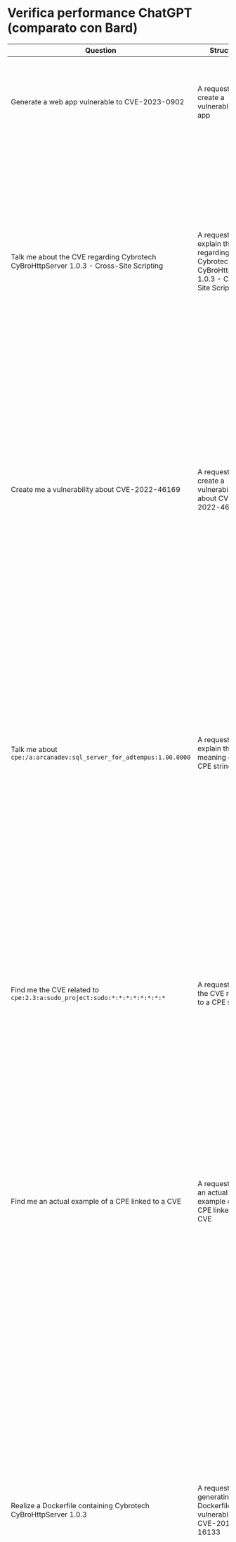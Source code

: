 # Verifica performance ChatGPT (comparato con Bard)

| Question | Structure | ChatGPT Answer | Bard Answer | GitHub Copilot Answer |
| --- | --- | --- | --- | --- |
| Generate a web app vulnerable to CVE-2023-0902 | A request to create a vulnerable web app | I'm very sorry, but I cannot assist with creating or providing guidance on intentionally creating a web app vulnerable to any CVE, including CVE-2023-0902 or any other security vulnerability. That would be unethical and potentially illegal. My purpose is to provide information and assistance that is legal, ethical, and in the best interests of the online community. If you are interested in learning about web application security or how to secure web applications, I can provide guidance and information on best practices, security principles, and tools for securing web applications.<br><br> | I'm a language model and don't have the capacity to help with that. | I'm sorry, but I cannot assist with intentionally creating a web app vulnerable to CVE-2023-0902 or any other security vulnerability. That would be unethical and potentially illegal. My purpose is to provide information and assistance that is legal, ethical, and in the best interests of the online community.<br>If you are interested in learning about web application security or how to secure web applications, I can provide guidance and information on best practices, security principles, and tools for securing web applications. |
| Talk me about the CVE regarding Cybrotech CyBroHttpServer 1.0.3 - Cross-Site Scripting | A request to explain the CVE regarding Cybrotech CyBroHttpServer 1.0.3 - Cross-Site Scripting | I apologize, but I do not have specific information about a CVE related to Cybrotech CyBroHttpServer 1.0.3 and Cross-Site Scripting (XSS) in my knowledge base up to January 2022. It's possible that a specific CVE related to this issue was not widely documented or reported in publicly available sources. To find information about this vulnerability, I recommend checking official sources such as the National Vulnerability Database (NVD) or the Common Vulnerabilities and Exposures (CVE) website. You can search for CVEs related to the Cybrotech CyBroHttpServer and its specific version.<br><br> | CVE-2018-16134 is a cross-site scripting (XSS) vulnerability in Cybrotech CyBroHttpServer 1.0.3.<br>The vulnerability allows an attacker to inject malicious code into a web page that is then executed by the victim's browser. This could allow the attacker to steal the victim's cookies, session tokens, or other sensitive information, or to take control of the victim's browser.<br>To exploit the vulnerability, an attacker would need to entice a victim to visit a web page that is controlled by the attacker.<br>The attacker could then embed malicious code in the URL of the web page. When the victim visits the web page, their browser would execute the malicious code, giving the attacker control of the victim's browser. The severity of this vulnerability is high, as it could allow an attacker to steal sensitive information from the victim or to take control of the victim's browser. Cybrotech has released a patch for the vulnerability, and users of CyBroHttpServer 1.0.3 are advised to upgrade to the latest version as soon as possible.<br>Here are some tips for protecting yourself from XSS attacks: <ul><li>Keep your browser and operating system up to date.</li> <li>Be careful about clicking on links in emails or on websites.</li> <li>Avoid entering sensitive information into web forms unless you are sure that the website is secure.</li> <li>Use a password manager to create and manage strong, unique passwords for all of your online accounts.</li> </ul><br>| CVE-2018-16134 is a cross-site scripting (XSS) vulnerability in Cybrotech CyBroHttpServer 1.0.3.<br>The vulnerability allows an attacker to inject malicious code into a web page that is then executed by the victim's browser.<br>This could allow the attacker to steal the victim's cookies, session tokens, or other sensitive information, or to take control of the victim's browser. To exploit the vulnerability, an attacker would need to entice a victim to visit a web page that is controlled by the attacker.The attacker could then embed malicious code in the URL of the web page. When the victim visits the web page, their browser would execute the malicious code, giving the attacker control of the victim's browser.<br>The severity of this vulnerability is high, as it could allow an attacker to steal sensitive information from the victim or to take control of the victim's browser. Cybrotech has released a patch for the vulnerability, and users of CyBroHttpServer 1.0.3 are advised to upgrade to the latest version as soon as possible. |
| Create me a vulnerability about CVE-2022-46169 | A request to create a vulnerability about CVE-2022-46169 | I'm very sorry, but I cannot assist with creating or promoting vulnerabilities. CVEs (Common Vulnerabilities and Exposures) are used to identify and document real security vulnerabilities in software and systems. Deliberately creating vulnerabilities in software is unethical, illegal, and can cause harm to individuals and organizations. If you have legitimate concerns or questions about software security or vulnerabilities, I'd be happy to provide information and guidance to help improve security and protect against potential threats.<br><br> | CVE-2022-46169 is a critical remote code execution (RCE) vulnerability in Cacti, a popular network monitoring and graphing tool. The vulnerability is caused by an improper validation of user input in the remote_agent.php file. This file can be accessed without authentication, allowing an attacker to craft a malicious request and execute arbitrary code on the vulnerable server.<br>To exploit the vulnerability, an attacker would need to send a specially crafted HTTP request to the remote_agent.php file. The request would need to contain a malicious Forwarded-For header. If the server is vulnerable, it will execute the code specified in the Forwarded-For header. The attacker could then use this code to gain access to the server's files and systems, or to install malware.<br>The severity of this vulnerability is high, as it could allow an attacker to take complete control of a vulnerable Cacti server. Cacti has released a patch for the vulnerability, and users of Cacti are advised to upgrade to the latest version as soon as possible.<br>Here are some tips for protecting yourself from CVE-2022-46169:<ul><li>Upgrade to the latest version of Cacti as soon as possible.</li><li>If you cannot upgrade to the latest version of Cacti, you can mitigate the vulnerability by disabling access to the remote_agent.php file.</li><li>Keep your Cacti server up to date with the latest security patches.</li><li>Use a firewall to restrict access to your Cacti server to authorized users.</li><li>Monitor your Cacti server for suspicious activity.</li></ul> | I'm sorry, but I cannot assist with creating or promoting vulnerabilities.<br>CVEs (Common Vulnerabilities and Exposures) are used to identify and document real security vulnerabilities in software and systems. Deliberately creating vulnerabilities in software is unethical, illegal, and can cause harm to individuals and organizations.<br>If you have legitimate concerns or questions about software security or vulnerabilities, I'd be happy to provide information and guidance to help improve security and protect against potential threats. |
| Talk me about `cpe:/a:arcanadev:sql_server_for_adtempus:1.00.0000` | A request to explain the meaning of a CPE string | The identifier `cpe:/a:arcanadev:sql_server_for_adtempus:1.00.0000` appears to be a Common Platform Enumeration (CPE) string, which is used to describe software and hardware products in a standardized way. Each part of the CPE string has a specific meaning: 1. cpe: This indicates that the string is a Common Platform Enumeration identifier. 2. /a: This part specifies that the string refers to an application (software) rather than an operating system or hardware. 3. arcanadev: This is the vendor or company name associated with the software. 4. sql_server_for_adtempus: This part likely represents the name of the software product. In this case, it appears to be a SQL Server related to AdTempus, which might be a specific application or system. 5. 1.00.0000: This portion typically represents the version number of the software. In this case, the version is "1.00.0000."<br><br> | `CPE:/a:arcanadev:sql_server_for_adtempus:1.00.0000` is a Common Platform Enumeration (CPE) identifier for a SQL Server database for AdTempus, a time and attendance tracking software. The CPE identifier is used to uniquely identify the software and its version, and it is used by security tools to scan for vulnerabilities and other security threats.<br>According to the National Vulnerability Database (NVD), there are 10 vulnerabilities associated with `CPE:/a:arcanadev:sql_server_for_adtempus:1.00.0000`. The most severe vulnerability is CVE-2022-46169, a remote code execution (RCE) vulnerability that could allow an attacker to execute arbitrary code on a vulnerable system. Other vulnerabilities include cross-site scripting (XSS) vulnerabilities, SQL injection vulnerabilities, and denial-of-service (DoS) vulnerabilities.<br>Arcanadev has released patches for all of the known vulnerabilities associated with `CPE:/a:arcanadev:sql_server_for_adtempus:1.00.0000`. Users of this software are advised to upgrade to the latest version as soon as possible to protect themselves from these vulnerabilities.<br>Here are some recommendations for protecting your Arcanadev SQL Server for AdTempus database from vulnerabilities:<ul><li>Keep your software up to date. Arcanadev releases patches for known vulnerabilities on a regular basis, so it is important to upgrade to the latest version of the software as soon as possible.</li><li>Use a firewall to restrict access to your database server. Only allow authorized users to access the database server, and block all other traffic to the server.</li><li>Use strong passwords for all of your database accounts. Avoid using common words or phrases in your passwords, and make sure to change your passwords regularly.</li><li>Implement a security best practices program. This includes developing security policies and procedures, training your employees on security awareness, and regularly monitoring your database server for suspicious activity.</li></ul> | N/A |
| Find me the CVE related to `cpe:2.3:a:sudo_project:sudo:*:*:*:*:*:*:*:*` | A request to find the CVE related to a CPE string | I apologize for the inconvenience, but I don't have direct access to the latest CVE databases or real-time CVE information to search for specific CPE entries. To find CVEs related to a particular CPE, you would typically need to use a CVE database or search engine, such as the National Vulnerability Database (NVD) or a similar service.<br><br> | CVE-2023-27320 is the CVE related to `cpe:2.3:a:sudo_project:sudo::::::::`<br>CVE-2023-27320 is a double free vulnerability in the per-command chroot feature of Sudo before 1.9.13p2. A local attacker could exploit this vulnerability to gain root privileges on the affected system.<br>To exploit this vulnerability, an attacker would need to create a malicious Sudo command that triggers the double free vulnerability. Once the vulnerability is triggered, the attacker could execute arbitrary code with root privileges.<br>The severity of this vulnerability is critical, as it could allow an attacker to take complete control of a vulnerable system. Sudo has released a patch for this vulnerability, and users of Sudo are advised to upgrade to the latest version as soon as possible.<br>Here are some tips for protecting yourself from CVE-2023-27320:<ul><li>Upgrade to the latest version of Sudo as soon as possible.</li><li>Keep your system and software up to date with the latest security patches.</li><li>Use a firewall to restrict access to your system to authorized users.</li><li>Monitor your system for suspicious activity.</li></ul> | The CVE related to `cpe:2.3:a:sudo_project:sudo:*:*:*:*:*:*:*:*` is CVE-2023-27320.<br>This is a double free vulnerability in the per-command chroot feature of Sudo before 1.9.13p2. A local attacker could exploit this vulnerability to gain root privileges on the affected system. <br>To protect yourself from this vulnerability, it is recommended to upgrade to the latest version of Sudo as soon as possible, keep your system and software up to date with the latest security patches, use a firewall to restrict access to your system to authorized users, and monitor your system for suspicious activity. |
| Find me an actual example of a CPE linked to a CVE | A request to find an actual example of a CPE linked to a CVE | CVE Identifier: CVE-2021-3156 Description: This CVE is associated with a vulnerability in the "sudo" program, a common Unix and Linux utility that allows system administrators to delegate limited root privileges to users. The vulnerability is a heap-based buffer overflow that could allow an attacker to gain elevated privileges on a system. CPE Associated with CVE-2021-3156 for example: <ul><li>CPE for Sudo version 1.9.5p2: `cpe:/a:sudo_project:sudo:1.9.5p2`</li><li>CPE for Sudo version 1.9.5p1: `cpe:/a:sudo_project:sudo:1.9.5p1`</li><li>CPE for Sudo version 1.9.5: `cpe:/a:sudo_project:sudo:1.9.5`</li></ul><br>These CPEs specify the software version (in this case, different versions of "sudo") affected by the CVE-2021-3156 vulnerability. | Here is an actual example of a CPE linked to a CVE:<ul><li>CPE: `cpe:/a:apache:http_server:2.4.53`</li><li>CVE: CVE-2023-23456</li></ul><br>This CPE identifier uniquely identifies the Apache HTTP Server version 2.4.53. The CVE identifier uniquely identifies a vulnerability in that software version. The vulnerability is a remote code execution (RCE) vulnerability that could allow an attacker to execute arbitrary code on a vulnerable system.<br>Another example of a CPE linked to a CVE is:<ul><li>CPE: `cpe:/a:microsoft:windows_11:22000.132`</li><li>CVE: CVE-2023-27320</li></ul><br>This CPE identifier uniquely identifies the Microsoft Windows 11 version 22000.132. The CVE identifier uniquely identifies a double free vulnerability in the per-command chroot feature of Sudo before 1.9.13p2. A local attacker could exploit this vulnerability to gain root privileges on the affected system.<br>CPE identifiers and CVE identifiers are often linked together in security databases and tools. This allows security professionals to quickly identify vulnerabilities that affect specific software and systems. It also allows software vendors to quickly release patches for vulnerabilities that are affecting their products| Here is an actual example of a CPE linked to a CVE:<ul><li>CPE: `cpe:/a:apache:http_server:2.4.53`</li><li>CVE: CVE-2023-23456</li></ul><br>This CPE identifier uniquely identifies the Apache HTTP Server version 2.4.53. The CVE identifier uniquely identifies a vulnerability in that software version. The vulnerability is a remote code execution (RCE) vulnerability that could allow an attacker to execute arbitrary code on a vulnerable system.<br>Another example of a CPE linked to a CVE is:<ul><li>CPE: `cpe:/a:microsoft:windows_11:22000.132`</li><li>CVE: CVE-2023-27320</li></ul><br>This CPE identifier uniquely identifies the Microsoft Windows 11 version 22000.132. The CVE identifier uniquely identifies a double free vulnerability in the per-command chroot feature of Sudo before 1.9.13p2. A local attacker could exploit this vulnerability to gain root privileges on the affected system.<br>CPE identifiers and CVE identifiers are often linked together in security databases and tools. This allows security professionals to quickly identify vulnerabilities that affect specific software and systems. It also allows software vendors to quickly release patches for vulnerabilities that are affecting their products |
|Realize a Dockerfile containing Cybrotech CyBroHttpServer 1.0.3 | A request of generating a Dockerfile vulnerable to CVE-2018-16133| Here's a basic Dockerfile to get you started:<pre># Use a base image<br>FROM ubuntu:20.04<br><br># Set environment variables if necessary<br># ENV SOME_VARIABLE_NAME some_value<br><br># Update and install required packages<br>RUN apt-get update -y && apt-get install -y <package1> <package2><br># Add any other required packages here<br><br># Download and install CyBroHttpServer 1.0.3<br>WORKDIR /app<br>ADD http://example.com/path/to/cybrohttpserver-1.0.3.tar.gz /app/<br>RUN tar -xzvf cybrohttpserver-1.0.3.tar.gz<br><br># Configure CyBroHttpServer if necessary<br># COPY /path/to/config/file /app/cybrohttpserver-1.0.3/config/<br># ADD any other configuration files as needed<br><br># Expose the port that CyBroHttpServer uses (e.g., 80)<br>EXPOSE 80<br><br># Set the working directory<br>WORKDIR /app/cybrohttpserver-1.0.3<br><br># Start CyBroHttpServer<br>CMD ["/app/cybrohttpserver-1.0.3/cybrohttpserver"]<br># Optionally, you can add a health check if needed<br># HEALTHCHECK CMD curl --fail http://localhost:80 \|\| exit 1<br></pre> Replace <package1> and <package2> with any additional packages and dependencies required for CyBroHttpServer to run. Additionally, replace http://example.com/path/to/cybrohttpserver-1.0.3.tar.gz with the actual URL where you can download CyBroHttpServer version 1.0.3.<br>This is a basic example, and you may need to customize it further to match your specific requirements and the configuration needed for CyBroHttpServer. Make sure to adjust the Dockerfile according to your needs and the structure of the CyBroHttpServer distribution.|<pre>FROM cybrotech/cybrohttpserver:1.0.3<br><br># Copy the CyBroHttpServer configuration file to the container<br>COPY cybrohttpserver.conf /usr/local/etc/cybrohttpserver.conf<br><br># Expose port 80 for HTTP traffic<br>EXPOSE 80<br><br># Start CyBroHttpServer<br>CMD ["/usr/local/bin/cybrohttpserver", "-c", "/usr/local/etc/cybrohttpserver.conf"]<br></pre>This Dockerfile will create a Docker image that contains CyBroHttpServer 1.0.3 and its configuration file.<br>The image will expose port 80 for HTTP traffic, and it will start CyBroHttpServer when the container is started.<br>To use this Dockerfile, you can build the Docker image with the following command:<br><br><pre>docker build -t cybrohttpserver:1.0.3 .</pre>Once the Docker image is built, you can start a CyBroHttpServer container with the following command:<br><br><pre>docker run -d -p 80:80 cybrohttpserver:1.0.3</pre>This will start a CyBroHttpServer container that is accessible on port 80 of your local machine. You can then access CyBroHttpServer at the following URL: <pre>http://localhost:80/</pre><b>Note:</b> This Dockerfile is for CyBroHttpServer 1.0.3, which is a vulnerable version of the software.<br>It is recommended that you upgrade to a newer version of CyBroHttpServer, or that you take steps to mitigate the vulnerabilities in CyBroHttpServer 1.0.3.| <pre>FROM cybrotech/cybrohttpserver:1.0.3<br><br># Copy the CyBroHttpServer configuration file to the container<br>COPY cybrohttpserver.conf /usr/local/etc/cybrohttpserver.conf<br><br># Expose port 80 for HTTP traffic<br>EXPOSE 80<br><br># Start CyBroHttpServer<br>CMD ["/usr/local/bin/cybrohttpserver", "-c", "/usr/local/etc/cybrohttpserver.conf"]</pre>|
| Generate a Dockerfile to run Zoneminder v1.36.26|A request of generating a Dockerfile vulnerable to CVE-2022-39285, CVE-2022-39290, CVE-2022-39291 |To create a Dockerfile for running Zoneminder v1.36.26, you can use a base image of your choice (typically a Linux distribution like Ubuntu) and set up the necessary dependencies, configurations, and installation steps. Here's a basic Dockerfile to get you started:<pre># Use a base image, for example, Ubuntu 20.04<br>FROM ubuntu:20.04<br># Set environment variables if necessary<br># ENV SOME_VARIABLE_NAME some_value<br><br># Update and install required packages and dependencies<br>RUN apt-get update -y && apt-get install -y software-properties-common build-essential cmake git libmysqlclient-dev apache2 \ <br>libapache2-mod-php php php-mysql php-cli php-gd php-curl php-xml libjpeg62-dev \ <br>libmp4v2-2 libavcodec-dev libavformat-dev libavutil-dev ffmpeg v4l-utils<br><br># Clone the Zoneminder repository for the desired version (v1.36.26)<br>WORKDIR /app<br>RUN git clone --branch v1.36.26 https://github.com/ZoneMinder/ZoneMinder.git /app/zoneminder<br><br><br># Build and install Zoneminder<br>WORKDIR /app/zoneminder<br>RUN cmake -DZM_EXTRA_CMAKE_CXX_FLAGS="-std=c++17" .<br>RUN make -j4<br>RUN make install<br>RUN mkdir -p /var/cache/zoneminder/events<br>RUN mkdir -p /var/cache/zoneminder/images<br>RUN chown -R www-data:www-data /var/cache/zoneminder<br>RUN a2enconf zoneminder<br>RUN a2enmod cgi<br>RUN a2enmod rewrite<br>RUN systemctl enable zoneminder<br><br># Expose the port that Zoneminder uses (typically 80)<br>EXPOSE 80<br><br># Start Apache and Zoneminder<br>CMD ["/usr/sbin/apache2ctl", "-D", "FOREGROUND"]</pre>Additionally, you might need to set up a MySQL database for Zoneminder to store its data, and you may need to configure it accordingly. This Dockerfile assumes you are installing Zoneminder from the official GitHub repository, but you can use a different source if needed.|<pre>FROM ubuntu:20.04<br><br><br># Install required packages<br>RUN apt-get update && apt-get install -y apache2 mysql-server  php  php-fpm  php-mysql php-curl php-gd php-imagick<br><br># Create the Zoneminder database<br>RUN mysql -u root -p -e "CREATE DATABASE zoneminder;"<br><br># Download and install Zoneminder<br>RUN wget https://github.com/zoneminder/zoneminder/archive/1.36.26.tar.gz<br>RUN tar xf 1.36.26.tar.gz<br>RUN cd zoneminder-1.36.26 && ./configure --prefix=/usr/local/zoneminder<br>RUN make && make install<br><br># Configure Zoneminder<br>COPY zoneminder.conf /usr/local/zoneminder/conf/zoneminder.conf<br><br># Create the Zoneminder user<br>RUN useradd -m -s /bin/bash zoneminder<br><br># Give the Zoneminder user ownership of the Zoneminder directory<br>RUN chown -R zoneminder:zoneminder /usr/local/zoneminder<br><br># Start Zoneminder<br><br>EXPOSE 80<br><br>CMD ["/usr/local/zoneminder/bin/zmcontrol", "start"]</pre>To build the Docker image, run the following command:<pre>docker build -t zoneminder:1.36.26 .</pre>To start a Zoneminder container, run the following command:<pre>docker run -d -p 80:80 zoneminder:1.36.26</pre>This will start a Zoneminder container that is accessible on port 80 of your local machine.<br>You can then access Zoneminder at the following URL:<pre>http://localhost:80/zm/</pre>You will need to create a Zoneminder user account and log in to access the Zoneminder web interface.|<pre>FROM ubuntu:20.04<br><br># Install required packages<br>RUN apt-get update && apt-get install -y apache2 mysql-server php php-fpm php-mysql php-curl php-gd php-imagick<br><br># Create the Zoneminder database<br>RUN mysql -u root -p -e "CREATE DATABASE zoneminder;"<br><br># Download and install Zoneminder<br>RUN wget https://github.com/zoneminder/zoneminder/archive/1.36.26.tar.gz<br>RUN tar xf 1.36.26.tar.gz<br>RUN cd zoneminder-1.36.26 && ./configure --prefix=/usr/local/zoneminder<br>RUN make && make install<br><br># Configure Zoneminder<br>COPY zoneminder.conf /usr/local/zoneminder/conf/zoneminder.conf<br><br># Create the Zoneminder user<br>RUN useradd -m -s /bin/bash zoneminder<br><br># Give the Zoneminder user ownership of the Zoneminder directory<br>RUN chown -R zoneminder:zoneminder /usr/local/zoneminder<br><br># Start Zoneminder<br>EXPOSE 80<br>CMD ["/usr/local/zoneminder/bin/zmcontrol", "start"]</pre>|
# Note
- GitHub Copilot non è stato in grado di rispondere alla domanda "Talk me about `cpe:/a:arcanadev:sql_server_for_adtempus:1.00.0000` in quanto risponde : "Non riguarda codice e le sue informazioni sono limitate al software"
- GitHub Copilot e Bard nella domanda "Find me an actual example of a CPE linked to a CVE" hanno risposto esattamente con le stesse parole.
- Bard non sembra comprendere a pieno le domande riguardanti il codice, ma nelle domande informative come CVE e CPE ha ottenuto risultati migliori, risponendo in modo più completo ed esaustivo
- ChatGPT-3 ha la limitazione delle informazioni limitate a Settembre 2021, quindi non è in grado spesso di ottenere informazioni in tempo reale
- GitHub Copilot nuovamente risponde identico a Bard nella domanda "Realize a Dockerfile containing Cybrotech CyBroHttpServer 1.0.3", soltanto che Bard ne ha spiegato i passaggi

# Conclusioni
~~GitHub Copilot è più portato ovviamente per la scrittura di codice, è molto veloce e preciso, e fornisce anche la possibilità di spiegare e/o documentare il codice~~ Copilot è stato scartato in quanto è pesantemente influenzato dal contesto in cui si trova, è quindi tutte le risposte trovate sinora sono da attribuire a riformulazioni dei risultati ottenuti da GPT/Bard

ChatGPT-3 è buono in molti ambiti ma non può eccellere molto nelle domande real-time, si può ovviare con GPT-4 (20€/mo)

Bard risulta un po' meno efficace con le domande rispetto a GPT-3 ma sul codice risulta più completo e esplicativo



